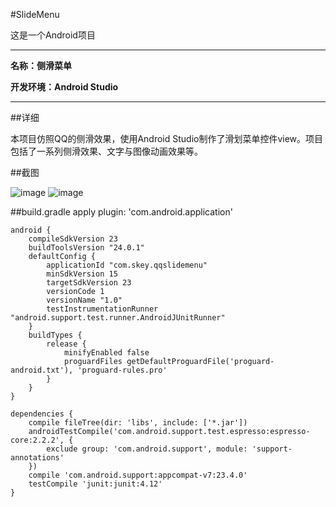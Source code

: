 #SlideMenu

这是一个Android项目

----------

**名称：侧滑菜单**

**开发环境：Android Studio**

----------

##详细

本项目仿照QQ的侧滑效果，使用Android Studio制作了滑划菜单控件view。项目包括了一系列侧滑效果、文字与图像动画效果等。

##截图

![image](https://github.com/AlionSSS/QQSlideMenu/blob/master/Screenshot_1.png)
![image](https://github.com/AlionSSS/QQSlideMenu/blob/master/Screenshot_2.png)

##build.gradle
	apply plugin: 'com.android.application'
	
	android {
	    compileSdkVersion 23
	    buildToolsVersion "24.0.1"
	    defaultConfig {
	        applicationId "com.skey.qqslidemenu"
	        minSdkVersion 15
	        targetSdkVersion 23
	        versionCode 1
	        versionName "1.0"
	        testInstrumentationRunner "android.support.test.runner.AndroidJUnitRunner"
	    }
	    buildTypes {
	        release {
	            minifyEnabled false
	            proguardFiles getDefaultProguardFile('proguard-android.txt'), 'proguard-rules.pro'
	        }
	    }
	}
	
	dependencies {
	    compile fileTree(dir: 'libs', include: ['*.jar'])
	    androidTestCompile('com.android.support.test.espresso:espresso-core:2.2.2', {
	        exclude group: 'com.android.support', module: 'support-annotations'
	    })
	    compile 'com.android.support:appcompat-v7:23.4.0'
	    testCompile 'junit:junit:4.12'
	}
